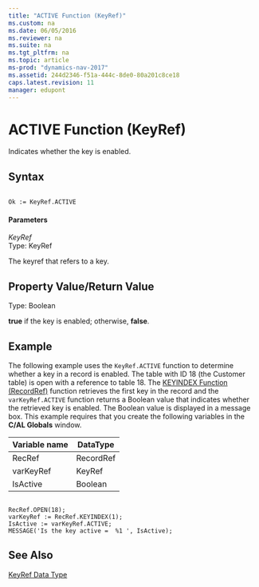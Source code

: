 ```yaml
---
title: "ACTIVE Function (KeyRef)"
ms.custom: na
ms.date: 06/05/2016
ms.reviewer: na
ms.suite: na
ms.tgt_pltfrm: na
ms.topic: article
ms-prod: "dynamics-nav-2017"
ms.assetid: 244d2346-f51a-444c-8de0-80a201c8ce18
caps.latest.revision: 11
manager: edupont
---
```

# ACTIVE Function (KeyRef)
Indicates whether the key is enabled.  
  
## Syntax  
  
```  
  
Ok := KeyRef.ACTIVE  
```  
  
#### Parameters  
 *KeyRef*  
 Type: KeyRef  
  
 The keyref that refers to a key.  
  
## Property Value\/Return Value  
 Type: Boolean  
  
 **true** if the key is enabled; otherwise, **false**.  
  
## Example  
 The following example uses the `KeyRef.ACTIVE` function to determine whether a key in a record is enabled. The table with ID 18 \(the Customer table\) is open with a reference to table 18. The [KEYINDEX Function \(RecordRef\)](KEYINDEX-Function--RecordRef-.md) function retrieves the first key in the record and the `varKeyRef.ACTIVE` function returns a Boolean value that indicates whether the retrieved key is enabled. The Boolean value is displayed in a message box. This example requires that you create the following variables in the **C\/AL Globals** window.  
  
|Variable name|DataType|  
|-------------------|--------------|  
|RecRef|RecordRef|  
|varKeyRef|KeyRef|  
|IsActive|Boolean|  
  
```  
  
RecRef.OPEN(18);  
varKeyRef := RecRef.KEYINDEX(1);  
IsActive := varKeyRef.ACTIVE;  
MESSAGE('Is the key active =  %1 ', IsActive);  
```  
  
## See Also  
 [KeyRef Data Type](KeyRef-Data-Type.md)